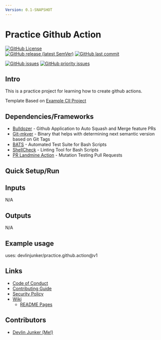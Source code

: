 ```yaml
---
Version: 0.1-SNAPSHOT
---
```


# Practice Github Action
<!-- Find More Badges Here: https://shields.io/ -->

[![GitHub License](https://img.shields.io/github/license/devlinjunker/practice.github.action?color=blue)](https://github.com/devlinjunker/practice.github.action/blob/develop/LICENSE)  
[![GitHub release (latest SemVer)](https://img.shields.io/github/v/release/devlinjunker/practice.github.action)](https://github.com/devlinjunker/practice.github.action/releases)
[![GitHub last commit](https://img.shields.io/github/last-commit/devlinjunker/practice.github.action)](https://github.com/devlinjunker/practice.github.action/commits/main)  

[![GitHub issues](https://img.shields.io/github/issues/devlinjunker/practice.github.action)](https://github.com/devlinjunker/practice.github.action/issues)
[![GitHub priority issues](https://img.shields.io/github/issues/devlinjunker/practice.github.action/-priority?color=red&label=priority%20issues)](https://github.com/devlinjunker/practice.github.action/issues?q=is%3Aopen+is%3Aissue+label%3A-priority)


## Intro
<!-- Quick Description, could match Github repo description or have a little more info-->

This is a practice project for learning how to create github actions.

Template Based on [Example CII Project](https://github.com/devlinjunker/example.cii)


## Dependencies/Frameworks
<!-- List the frameworks, libraries, and tools the project uses: -->

- [Bulldozer] - Github Application to Auto Squash and Merge feature PRs
- [Git-mkver] - Binary that helps with determining next semantic version based on Git Tags
- [BATS] - Automated Test Suite for Bash Scripts
- [ShellCheck] - Linting Tool for Bash Scripts
- [PR Landmine Action] - Mutation Testing Pull Requests

## Quick Setup/Run
<!-- This section should try to quickly explain how to setup the project and start using it (server/app/demo/template) - ideally in list format -->

## Inputs
N/A

## Outputs
N/A

## Example usage

uses: devlinjunker/practice.github.action@v1


## Links

- [Code of Conduct]
- [Contributing Guide]
- [Security Policy]
- [Wiki]
  - [README Pages]

## Contributors

- [Devlin Junker (Me!)](mailto:devlinjunker@gmail.com)



[License]: LICENSE
[Security Policy]: SECURITY.md
[Code of Conduct]: CODE_OF_CONDUCT.md
[Contributing Guide]: CONTRIBUTING.md
[Wiki]: https://github.com/devlinjunker/practice.github.action/wiki
[README Pages]: https://github.com/devlinjunker/practice.github.action/wiki/.README-(synced)

[Bulldozer]: https://github.com/palantir/bulldozer
[Git-mkver]: https://idc101.github.io/git-mkver/
[BATS]: https://bats-core.readthedocs.io/
[ShellCheck]: https://www.shellcheck.net/
[PR Landmine Action]: https://github.com/tylermurry/github-pr-landmine
